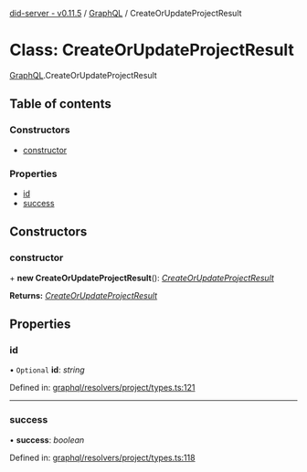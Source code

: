 [did-server - v0.11.5](../README.md) / [GraphQL](../modules/graphql.md) / CreateOrUpdateProjectResult

# Class: CreateOrUpdateProjectResult

[GraphQL](../modules/graphql.md).CreateOrUpdateProjectResult

## Table of contents

### Constructors

- [constructor](graphql.createorupdateprojectresult.md#constructor)

### Properties

- [id](graphql.createorupdateprojectresult.md#id)
- [success](graphql.createorupdateprojectresult.md#success)

## Constructors

### constructor

\+ **new CreateOrUpdateProjectResult**(): [*CreateOrUpdateProjectResult*](graphql.createorupdateprojectresult.md)

**Returns:** [*CreateOrUpdateProjectResult*](graphql.createorupdateprojectresult.md)

## Properties

### id

• `Optional` **id**: *string*

Defined in: [graphql/resolvers/project/types.ts:121](https://github.com/Puzzlepart/did/blob/dev/server/graphql/resolvers/project/types.ts#L121)

___

### success

• **success**: *boolean*

Defined in: [graphql/resolvers/project/types.ts:118](https://github.com/Puzzlepart/did/blob/dev/server/graphql/resolvers/project/types.ts#L118)
